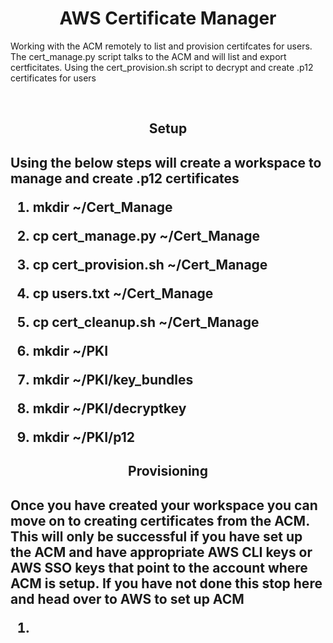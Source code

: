 <h1 align="center">AWS Certificate Manager </h1> 

<p>Working with the ACM remotely to list and provision certifcates for users.  The cert_manage.py script talks to the ACM and will list and export certficitates.  Using the cert_provision.sh script to decrypt and create .p12 certificates for users</p>
<br>

<h2 align="center">Setup<h2>
<p>Using the below steps will create a workspace to manage and create .p12 certificates</p>

1. mkdir ~/Cert_Manage

2. cp cert_manage.py ~/Cert_Manage

3. cp cert_provision.sh ~/Cert_Manage

4. cp users.txt ~/Cert_Manage 

5. cp cert_cleanup.sh ~/Cert_Manage 

6. mkdir ~/PKI

7. mkdir ~/PKI/key_bundles

8. mkdir ~/PKI/decryptkey

9. mkdir ~/PKI/p12

<h2 align="Center">Provisioning<h2>
<p>Once you have created your workspace you can move on to creating certificates from the ACM. This will only be successful if you have set up the ACM and have appropriate AWS CLI keys or AWS SSO keys that point to the account where ACM is setup. If you have not done this stop here and head over to AWS to set up ACM</p>

1. 